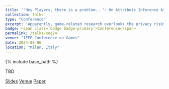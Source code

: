 ```yaml
---
title: '"Hey Players, there is a problem...": On Attribute Inference Attacks against Videogamers'
collection: talks
type: "Conference"
excerpt: 'Apparently, game-related research overlooks the privacy risks of the video-gaming ecosystem.'
badge: <span class='badge badge-primary'>Conference</span>
permalink: /talks/cog24
venue: "IEEE Conference on Games"
date: 2024-08-06
location: "Milan, Italy"
---
```

{% include base_path %}

TBD



<a class="btn btn-outline-primary my-1 mr-1 btn-sm" href="{{ base_path }}/files/talks/cog24.pdf" target="_blank" rel="noopener">Slides</a>
<a class="btn btn-outline-primary my-1 mr-1 btn-sm" href="https://2024.ieee-cog.org/" target="_blank" rel="noopener">Venue</a>
<a class="btn btn-outline-primary my-1 mr-1 btn-sm" href="{{base_path}}/publications/cog24" rel="noopener">Paper</a>
